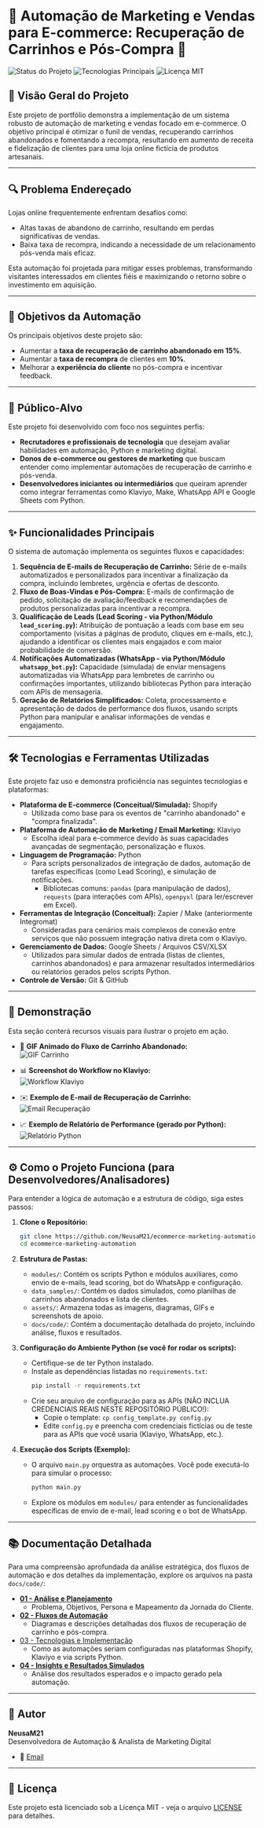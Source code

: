 # 🛒 Automação de Marketing e Vendas para E-commerce: Recuperação de Carrinhos e Pós-Compra 🚀

![Status do Projeto](https://img.shields.io/badge/Status-Em%20Desenvolvimento-orange)
![Tecnologias Principais](https://img.shields.io/badge/Tech-Python%2C%20Klaviyo%2C%20Shopify%20(Conceitual)-blue)
![Licença MIT](https://img.shields.io/badge/License-MIT-green)

## 📝 Visão Geral do Projeto

Este projeto de portfólio demonstra a implementação de um sistema robusto de automação de marketing e vendas focado em e-commerce. O objetivo principal é otimizar o funil de vendas, recuperando carrinhos abandonados e fomentando a recompra, resultando em aumento de receita e fidelização de clientes para uma loja online fictícia de produtos artesanais.

---

## 🔍 Problema Endereçado

Lojas online frequentemente enfrentam desafios como:

* Altas taxas de abandono de carrinho, resultando em perdas significativas de vendas.
* Baixa taxa de recompra, indicando a necessidade de um relacionamento pós-venda mais eficaz.

Esta automação foi projetada para mitigar esses problemas, transformando visitantes interessados em clientes fiéis e maximizando o retorno sobre o investimento em aquisição.

---

## 🎯 Objetivos da Automação

Os principais objetivos deste projeto são:

* Aumentar a **taxa de recuperação de carrinho abandonado em 15%**.
* Aumentar a **taxa de recompra** de clientes em **10%**.
* Melhorar a **experiência do cliente** no pós-compra e incentivar feedback.

---

## 🎯 Público-Alvo

Este projeto foi desenvolvido com foco nos seguintes perfis:

- **Recrutadores e profissionais de tecnologia** que desejam avaliar habilidades em automação, Python e marketing digital.
- **Donos de e-commerce ou gestores de marketing** que buscam entender como implementar automações de recuperação de carrinho e pós-venda.
- **Desenvolvedores iniciantes ou intermediários** que queiram aprender como integrar ferramentas como Klaviyo, Make, WhatsApp API e Google Sheets com Python.

---

## ✨ Funcionalidades Principais

O sistema de automação implementa os seguintes fluxos e capacidades:

1. **Sequência de E-mails de Recuperação de Carrinho:** Série de e-mails automatizados e personalizados para incentivar a finalização da compra, incluindo lembretes, urgência e ofertas de desconto.
2. **Fluxo de Boas-Vindas e Pós-Compra:** E-mails de confirmação de pedido, solicitação de avaliação/feedback e recomendações de produtos personalizadas para incentivar a recompra.
3. **Qualificação de Leads (Lead Scoring - via Python/Módulo `lead_scoring.py`):** Atribuição de pontuação a leads com base em seu comportamento (visitas a páginas de produto, cliques em e-mails, etc.), ajudando a identificar os clientes mais engajados e com maior probabilidade de conversão.
4. **Notificações Automatizadas (WhatsApp - via Python/Módulo `whatsapp_bot.py`):** Capacidade (simulada) de enviar mensagens automatizadas via WhatsApp para lembretes de carrinho ou confirmações importantes, utilizando bibliotecas Python para interação com APIs de mensageria.
5. **Geração de Relatórios Simplificados:** Coleta, processamento e apresentação de dados de performance dos fluxos, usando scripts Python para manipular e analisar informações de vendas e engajamento.

---

## 🛠️ Tecnologias e Ferramentas Utilizadas

Este projeto faz uso e demonstra proficiência nas seguintes tecnologias e plataformas:

* **Plataforma de E-commerce (Conceitual/Simulada):** Shopify
    * Utilizada como base para os eventos de "carrinho abandonado" e "compra finalizada".
* **Plataforma de Automação de Marketing / Email Marketing:** Klaviyo
    * Escolha ideal para e-commerce devido às suas capacidades avançadas de segmentação, personalização e fluxos.
* **Linguagem de Programação:** Python
    * Para scripts personalizados de integração de dados, automação de tarefas específicas (como Lead Scoring), e simulação de notificações.
        * Bibliotecas comuns: `pandas` (para manipulação de dados), `requests` (para interações com APIs), `openpyxl` (para ler/escrever em Excel).
* **Ferramentas de Integração (Conceitual):** Zapier / Make (anteriormente Integromat)
    * Consideradas para cenários mais complexos de conexão entre serviços que não possuem integração nativa direta com o Klaviyo.
* **Gerenciamento de Dados:** Google Sheets / Arquivos CSV/XLSX
    * Utilizados para simular dados de entrada (listas de clientes, carrinhos abandonados) e para armazenar resultados intermediários ou relatórios gerados pelos scripts Python.
* **Controle de Versão:** Git & GitHub

---

## 🚀 Demonstração

Esta seção conterá recursos visuais para ilustrar o projeto em ação.

* 🛒 **GIF Animado do Fluxo de Carrinho Abandonado:**  
  ![GIF Carrinho](assets/gifs/carrinho.gif)

* 📊 **Screenshot do Workflow no Klaviyo:**  
  ![Workflow Klaviyo](assets/screenshots/klaviyo_workflow.png)

* ✉️ **Exemplo de E-mail de Recuperação de Carrinho:**  
  ![Email Recuperação](assets/screenshots/email_recuperacao.png)

* 📈 **Exemplo de Relatório de Performance (gerado por Python):**  
  ![Relatório Python](assets/screenshots/relatorio.png)

---

## ⚙️ Como o Projeto Funciona (para Desenvolvedores/Analisadores)

Para entender a lógica de automação e a estrutura de código, siga estes passos:

1. **Clone o Repositório:**
    ```bash
    git clone https://github.com/NeusaM21/ecommerce-marketing-automation.git
    cd ecommerce-marketing-automation
    ```

2. **Estrutura de Pastas:**
    * `modules/`: Contém os scripts Python e módulos auxiliares, como envio de e-mails, lead scoring, bot do WhatsApp e configuração.
    * `data_samples/`: Contém os dados simulados, como planilhas de carrinhos abandonados e lista de clientes.
    * `assets/`: Armazena todas as imagens, diagramas, GIFs e screenshots de apoio.
    * `docs/code/`: Contém a documentação detalhada do projeto, incluindo análise, fluxos e resultados.

3. **Configuração do Ambiente Python (se você for rodar os scripts):**
    * Certifique-se de ter Python instalado.
    * Instale as dependências listadas no `requirements.txt`:
        ```bash
        pip install -r requirements.txt
        ```
    * Crie seu arquivo de configuração para as APIs (NÃO INCLUA CREDENCIAIS REAIS NESTE REPOSITÓRIO PÚBLICO!):
        * Copie o template: `cp config_template.py config.py`
        * Edite `config.py` e preencha com credenciais fictícias ou de teste para as APIs que você usaria (Klaviyo, WhatsApp, etc.).

4. **Execução dos Scripts (Exemplo):**
    * O arquivo `main.py` orquestra as automações. Você pode executá-lo para simular o processo:
        ```bash
        python main.py
        ```
    * Explore os módulos em `modules/` para entender as funcionalidades específicas de envio de e-mail, lead scoring e o bot de WhatsApp.

---

## 📚 Documentação Detalhada

Para uma compreensão aprofundada da análise estratégica, dos fluxos de automação e dos detalhes da implementação, explore os arquivos na pasta `docs/code/`:

* [**01 - Análise e Planejamento**](docs/code/01_Analise_Publico_Alvo.md)
    * Problema, Objetivos, Persona e Mapeamento da Jornada do Cliente.
* [**02 - Fluxos de Automação**](docs/code/02_Fluxos_Ecommerce.md)
    * Diagramas e descrições detalhadas dos fluxos de recuperação de carrinho e pós-compra.
* [03 - Tecnologias e Implementação](docs/03_Tecnologias_usadas.md)
    * Como as automações seriam configuradas nas plataformas Shopify, Klaviyo e via scripts Python.
* [**04 - Insights e Resultados Simulados**](docs/code/04_Insights_Resultados.md)
    * Análise dos resultados esperados e o impacto gerado pela automação.

---

## 👤 Autor

**NeusaM21**  
Desenvolvedora de Automação & Analista de Marketing Digital

- 📧 [Email](mailto:contact.neusam21@gmail.com)

---

## 📄 Licença

Este projeto está licenciado sob a Licença MIT - veja o arquivo [LICENSE](LICENSE) para detalhes.
